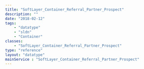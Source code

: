 ```yaml
---
title: "SoftLayer_Container_Referral_Partner_Prospect"
description: ""
date: "2018-02-12"
tags:
    - "datatype"
    - "sldn"
    - "Container"
classes:
    - "SoftLayer_Container_Referral_Partner_Prospect"
type: "reference"
layout: "datatype"
mainService : "SoftLayer_Container_Referral_Partner_Prospect"
---
```

